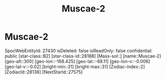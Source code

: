 ﻿---
title: "Muscae-2"
location: [-68.11,-168.425,300]
type: Station
tags:
- astro/Star

---

# Muscae-2

SpocWebEntityId: 27430
isDeleted: false
isReadOnly: false
confidential: public
[star-class::B2]
[star-class-id::28188]
[Mass-sol::]
[name::Muscae-2]
[geo-alt::300]
[geo-lon::-168.425]
[geo-lat::-68.11]
[geo-lon-v::-0.006]
[geo-lat-v::-0.02]
[bright-min::31]
[bright-max::31]
[Zodiac-index::2]
[ZodiacId::28138]
[NextStarId::27575]

